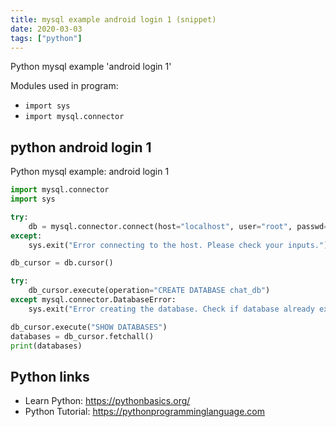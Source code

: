 ```yaml
---
title: mysql example android login 1 (snippet)
date: 2020-03-03
tags: ["python"]
---
```

Python mysql example 'android login 1'


Modules used in program: 
* `import sys`
* `import mysql.connector`

## python android login 1

Python mysql example: android login 1

```python
import mysql.connector
import sys

try:
    db = mysql.connector.connect(host="localhost", user="root", passwd="ahmedgad") 
except:
    sys.exit("Error connecting to the host. Please check your inputs.")

db_cursor = db.cursor()

try:
    db_cursor.execute(operation="CREATE DATABASE chat_db") 
except mysql.connector.DatabaseError:
    sys.exit("Error creating the database. Check if database already exists!")

db_cursor.execute("SHOW DATABASES")
databases = db_cursor.fetchall()
print(databases)

```

## Python links

- Learn Python: https://pythonbasics.org/
- Python Tutorial: https://pythonprogramminglanguage.com
